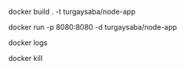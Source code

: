 docker build . -t turgaysaba/node-app

docker run -p 8080:8080 -d turgaysaba/node-app

docker logs <id>

docker kill <id>
